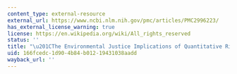 ```yaml
---
content_type: external-resource
external_url: https://www.ncbi.nlm.nih.gov/pmc/articles/PMC2996223/
has_external_license_warning: true
license: https://en.wikipedia.org/wiki/All_rights_reserved
status: ''
title: "\u201CThe Environmental Justice Implications of Quantitative Risk Assessment.\u201D"
uid: 166fcedc-1d90-4b84-b012-19431038aadd
wayback_url: ''
---
```

